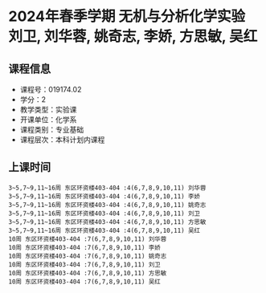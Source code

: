 # 2024年春季学期 无机与分析化学实验 刘卫, 刘华蓉, 姚奇志, 李娇, 方思敏, 吴红






## 课程信息

- 课程号：019174.02
- 学分：2
- 教学类型：实验课
- 开课单位：化学系
- 课程类别：专业基础
- 课程层次：本科计划内课程

## 上课时间

```
3~5,7~9,11~16周 东区环资楼403-404 :4(6,7,8,9,10,11) 刘华蓉
3~5,7~9,11~16周 东区环资楼403-404 :4(6,7,8,9,10,11) 李娇
3~5,7~9,11~16周 东区环资楼403-404 :4(6,7,8,9,10,11) 姚奇志
3~5,7~9,11~16周 东区环资楼403-404 :4(6,7,8,9,10,11) 刘卫
3~5,7~9,11~16周 东区环资楼403-404 :4(6,7,8,9,10,11) 方思敏
3~5,7~9,11~16周 东区环资楼403-404 :4(6,7,8,9,10,11) 吴红
10周 东区环资楼403-404 :7(6,7,8,9,10,11) 刘华蓉
10周 东区环资楼403-404 :7(6,7,8,9,10,11) 李娇
10周 东区环资楼403-404 :7(6,7,8,9,10,11) 姚奇志
10周 东区环资楼403-404 :7(6,7,8,9,10,11) 刘卫
10周 东区环资楼403-404 :7(6,7,8,9,10,11) 方思敏
10周 东区环资楼403-404 :7(6,7,8,9,10,11) 吴红
```

